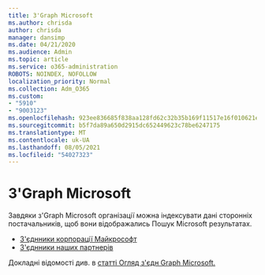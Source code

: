 ```yaml
---
title: З'Graph Microsoft
ms.author: chrisda
author: chrisda
manager: dansimp
ms.date: 04/21/2020
ms.audience: Admin
ms.topic: article
ms.service: o365-administration
ROBOTS: NOINDEX, NOFOLLOW
localization_priority: Normal
ms.collection: Adm_O365
ms.custom:
- "5910"
- "9003123"
ms.openlocfilehash: 923ee836685f838aa128fd62c32b35b169f11517e16f010621e96a88a3b00afd
ms.sourcegitcommit: b5f7da89a650d2915dc652449623c78be6247175
ms.translationtype: MT
ms.contentlocale: uk-UA
ms.lasthandoff: 08/05/2021
ms.locfileid: "54027323"
---
```

# <a name="microsoft-graph-connectors"></a>З'Graph Microsoft

Завдяки з'Graph Microsoft організації можна індексувати дані сторонніх постачальників, щоб вони відображались Пошук Microsoft результатах.

- [З'єднники корпорації Майкрософт](https://docs.microsoft.com/microsoftsearch/connectors-gallery#Microsoft)
- [З'єднники наших партнерів](https://docs.microsoft.com/microsoftsearch/connectors-gallery#Partners)

Докладні відомості див. в [статті Огляд з'єдн Graph Microsoft.](https://docs.microsoft.com/microsoftsearch/connectors-overview)
